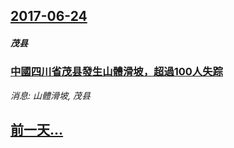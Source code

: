 ## [2017-06-24](/news/2017/06/24/index.md)

##### 茂县
### [中國四川省茂县發生山體滑坡，超過100人失踪 ](/news/2017/06/24/中國四川省茂县發生山體滑坡-超過100人失踪.md)
_消息: 山體滑坡, 茂县_

## [前一天...](/news/2017/06/23/index.md)

